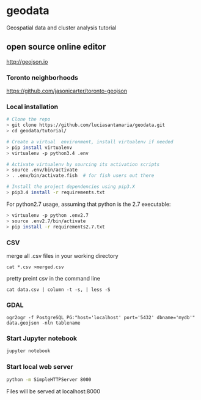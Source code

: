 # geodata
Geospatial data and cluster analysis tutorial


## open source online editor 

http://geojson.io


### Toronto neighborhoods

https://github.com/jasonicarter/toronto-geojson


### Local installation

```bash
# Clone the repo
> git clone https://github.com/luciasantamaria/geodata.git
> cd geodata/tutorial/

# Create a virtual  environment, install virtualenv if needed
> pip install virtualenv
> virtualenv -p python3.4 .env

# Activate virtualenv by sourcing its activation scripts
> source .env/bin/activate
> . .env/bin/activate.fish  # for fish users out there

# Install the project dependencies using pip3.X
> pip3.4 install -r requirements.txt

```

For python2.7 usage, assuming that python is the 2.7 executable: 

```bash
> virtualenv -p python .env2.7
> source .env2.7/bin/activate
> pip install -r requirements2.7.txt

```


### CSV

merge all .csv files in your working directory
```
cat *.csv >merged.csv
```

pretty preint csv in the command line
```
cat data.csv | column -t -s, | less -S
```

### GDAL

```
ogr2ogr -f PostgreSQL PG:"host='localhost' port='5432' dbname='mydb'" data.geojson -nln tablename
```

### Start Jupyter notebook

```bash
jupyter notebook

```

### Start local web server

```bash
python -m SimpleHTTPServer 8000

```
Files will be served at localhost:8000
